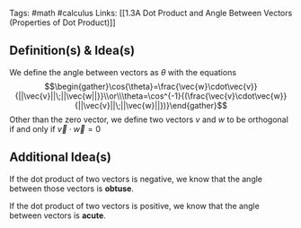 Tags: #math #calculus 
Links: [[1.3A Dot Product and Angle Between Vectors (Properties of Dot Product)]]
## Definition(s) & Idea(s)
We define the angle between vectors as $\theta$ with the equations$$\begin{gather}\cos{\theta}=\frac{\vec{w}\cdot\vec{v}}{||\vec{v}||\;||\vec{w||}}\\or\\\theta=\cos^{-1}{(\frac{\vec{v}\cdot\vec{w}}{||\vec{v}||\;||\vec{w}||})}\end{gather}$$
Other than the zero vector, we define two vectors $v$ and $w$ to be orthogonal if and only if $\vec{v}\cdot\vec{w}=0$
## Additional Idea(s)
If the dot product of two vectors is negative, we know that the angle between those vectors is **obtuse**.

If the dot product of two vectors is positive, we know that the angle between vectors is **acute**.


